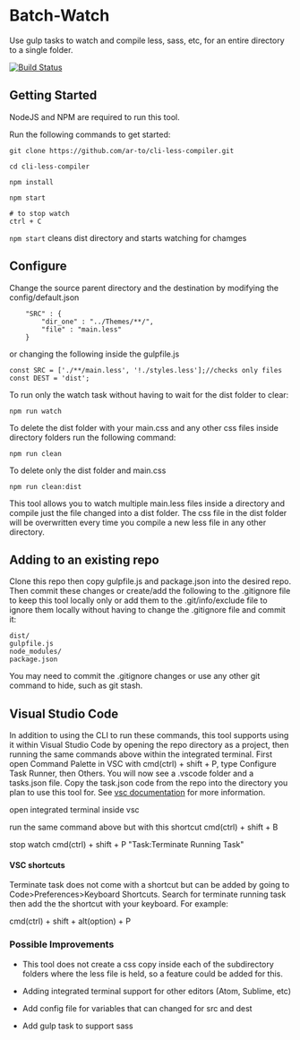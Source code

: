 # Batch-Watch

Use gulp tasks to watch and compile less, sass, etc, for an entire directory to a single folder.

[![Build Status](https://travis-ci.org/ar-to/batch-watch.svg?branch=master)](https://travis-ci.org/ar-to/batch-watch)

## Getting Started

NodeJS and NPM are required to run this tool. 

Run the following commands to get started:

```
git clone https://github.com/ar-to/cli-less-compiler.git

cd cli-less-compiler

npm install

npm start

# to stop watch
ctrl + C

```
`npm start` cleans dist directory and starts watching for chamges

## Configure

Change the source parent directory and the destination by modifying the config/default.json

```
    "SRC" : {
        "dir_one" : "../Themes/**/",
        "file" : "main.less"
    }
```
or changing the following inside the gulpfile.js

```
const SRC = ['./**/main.less', '!./styles.less'];//checks only files
const DEST = 'dist';

```

To run only the watch task without having to wait for the dist folder to clear:

```
npm run watch
```

To delete the dist folder with your main.css and any other css files inside directory folders run the following command:

```
npm run clean
```

To delete only the dist folder and main.css

```
npm run clean:dist
```

This tool allows you to watch multiple main.less files inside a directory and compile just the file changed into a dist folder. The css file in the dist folder will be overwritten every time you compile a new less file in any other directory.

## Adding to an existing repo

Clone this repo then copy gulpfile.js and package.json into the desired repo. Then commit these changes or create/add the following to the .gitignore file to keep this tool locally only or add them to the .git/info/exclude file to ignore them locally without having to change the .gitignore file and commit it:

```
dist/
gulpfile.js
node_modules/
package.json
```

You may need to commit the .gitignore changes or use any other git command to hide, such as git stash.

## Visual Studio Code

In addition to using the CLI to run these commands, this tool supports using it within Visual Studio Code by opening the repo directory as a project, then running the same commands above within the integrated terminal. First open Command Palette in VSC with cmd(ctrl) + shift + P, type Configure Task Runner, then Others. You will now see a .vscode folder and a tasks.json file. Copy the task.json code from the repo into the directory you plan to use this tool for. See [vsc documentation](https://code.visualstudio.com/docs/languages/css) for more information.

open integrated terminal inside vsc

run the same command above but with this shortcut
cmd(ctrl) + shift + B

stop watch
cmd(ctrl) + shift + P
"Task:Terminate Running Task"

#### VSC shortcuts

Terminate task does not come with a shortcut but can be added by going to Code>Preferences>Keyboard Shortcuts. Search for terminate running task then add the the shortcut with your keyboard. For example:

cmd(ctrl) + shift + alt(option) + P


### Possible Improvements

* This tool does not create a css copy inside each of the subdirectory folders where the less file is held, so a feature could be added for this.

* Adding integrated terminal support for other editors (Atom, Sublime, etc)

* Add config file for variables that can changed for src and dest

* Add gulp task to support sass
